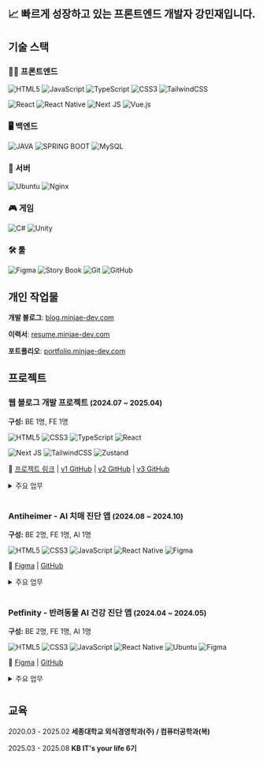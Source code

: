 ## 📈 빠르게 성장하고 있는 프론트엔드 개발자 강민재입니다.

## 기술 스택

### 🧑‍💻 프론트엔드
![HTML5](https://img.shields.io/badge/html5-%23E34F26.svg?style=for-the-badge&logo=html5&logoColor=white)
![JavaScript](https://img.shields.io/badge/javascript-%23323330.svg?style=for-the-badge&logo=javascript&logoColor=%23F7DF1E)
![TypeScript](https://img.shields.io/badge/typescript-%23007ACC.svg?style=for-the-badge&logo=typescript&logoColor=white)
![CSS3](https://img.shields.io/badge/css3-%231572B6.svg?style=for-the-badge&logo=css3&logoColor=white)
![TailwindCSS](https://img.shields.io/badge/tailwindcss-%2338B2AC.svg?style=for-the-badge&logo=tailwind-css&logoColor=white)

![React](https://img.shields.io/badge/react-%2320232a.svg?style=for-the-badge&logo=react&logoColor=%2361DAFB)
![React Native](https://img.shields.io/badge/react_native-%2320232a.svg?style=for-the-badge&logo=react&logoColor=%2361DAFB)
![Next JS](https://img.shields.io/badge/Next-black?style=for-the-badge&logo=next.js&logoColor=white)
![Vue.js](https://img.shields.io/badge/Vue.js-35495E?style=for-the-badge&logo=vuedotjs&logoColor=4FC08D)

### 🖥 백엔드
![JAVA](https://img.shields.io/badge/Java-ED8B00?style=for-the-badge&logo=openjdk&logoColor=white)
![SPRING BOOT](https://img.shields.io/badge/Spring%20Boot-6DB33F?style=for-the-badge&logo=springboot&logoColor=white)
![MySQL](https://img.shields.io/badge/MySQL-4479A1?style=for-the-badge&logo=MySQL&logoColor=white)

### 🔧 서버
![Ubuntu](https://img.shields.io/badge/Ubuntu-E95420?style=for-the-badge&logo=ubuntu&logoColor=white)
![Nginx](https://img.shields.io/badge/Nginx-009639?logo=nginx&logoColor=white&style=for-the-badge)

### 🎮 게임
![C#](https://img.shields.io/badge/c%23-%23239120.svg?style=for-the-badge&logo=c&logoColor=white)
![Unity](https://img.shields.io/badge/unity-%23000000.svg?style=for-the-badge&logo=unity&logoColor=white)

### 🛠 툴
![Figma](https://img.shields.io/badge/Figma-F24E1E?style=for-the-badge&logo=figma&logoColor=white)
![Story Book](https://img.shields.io/badge/Storybook-FF4785?style=for-the-badge&logo=Storybook&logoColor=white)
![Git](https://img.shields.io/badge/Git-F05032?style=for-the-badge&logo=git&logoColor=white)
![GitHub](https://img.shields.io/badge/GitHub-181717?style=for-the-badge&logo=GitHub&logoColor=white)

## 개인 작업물

**개발 블로그**: [blog.minjae-dev.com](https://blog.minjae-dev.com)

**이력서**: [resume.minjae-dev.com](https://resume.minjae-dev.com)

**포트폴리오**: [portfolio.minjae-dev.com](https://portfolio.minjae-dev.com)

## 프로젝트

<h3>웹 블로그 개발 프로젝트 <span style="font-size: 0.9rem;">(2024.07 ~ 2025.04)</span></h3>
<p><strong>구성:</strong> BE 1명, FE 1명</p>

![HTML5](https://img.shields.io/badge/html5-%23E34F26.svg?style=for-the-badge&logo=html5&logoColor=white&style=plastic)
![CSS3](https://img.shields.io/badge/css3-%231572B6.svg?style=for-the-badge&logo=css3&logoColor=white&style=plastic)
![TypeScript](https://img.shields.io/badge/typescript-%23007ACC.svg?style=for-the-badge&logo=typescript&logoColor=white&style=plastic)
![React](https://img.shields.io/badge/react-%2320232a.svg?style=for-the-badge&logo=react&logoColor=%2361DAFB&style=plastic)

![Next JS](https://img.shields.io/badge/Next-black?style=for-the-badge&logo=next.js&logoColor=white&style=plastic)
![TailwindCSS](https://img.shields.io/badge/tailwindcss-%2338B2AC.svg?style=for-the-badge&logo=tailwind-css&logoColor=white&style=plastic)
![Zustand](https://img.shields.io/badge/zustand-%2320232a.svg?style=for-the-badge&logo=react&logoColor=%2361DAFB&style=plastic)
</p>

<p>
<p>
    🔗 <a href="https://blog.minjae-dev.com" target="_blank">프로젝트 링크</a> | <a href="https://github.com/Dong-Ian/blog-front" target="_blank">v1 GitHub</a> | 
    <a href="https://github.com/Dong-Ian/blog-typescript" target="_blank">v2 GitHub</a> | <a href="https://github.com/Dong-Ian/blog-nextjs" target="_blank">v3 GitHub</a> 
</p>
<details>
<summary>주요 업무</summary>
<ul>
    <li>프론트엔드 전반 구현 및 컴포넌트 설계</li>
    <li>기존 React SPA를 App Router 기반 Next.js로 마이그레이션</li>
    <li>SSR 및 SEO 최적화를 고려한 페이지 구조 재설계</li>
    <li>pnpm + PM2 기반 서버 빌드 및 운영 환경 구성</li>
    <li>Nginx 리버스 프록시 설정을 통한 도메인 연결</li>
</ul>
</details>

#

<h3>Antiheimer - AI 치매 진단 앱 <span style="font-size: 0.9rem;">(2024.08 ~ 2024.10)</span></h3>
<p><strong>구성:</strong> BE 2명, FE 1명, AI 1명</p>

![HTML5](https://img.shields.io/badge/html5-%23E34F26.svg?style=for-the-badge&logo=html5&logoColor=white&style=plastic)
![CSS3](https://img.shields.io/badge/css3-%231572B6.svg?style=for-the-badge&logo=css3&logoColor=white&style=plastic)
![JavaScript](https://img.shields.io/badge/javascript-%23323330.svg?style=for-the-badge&logo=javascript&logoColor=%23F7DF1E&style=plastic)
![React Native](https://img.shields.io/badge/react_native-%2320232a.svg?style=for-the-badge&logo=react&logoColor=%2361DAFB&style=plastic)
![Figma](https://img.shields.io/badge/Figma-F24E1E?style=for-the-badge&logo=figma&logoColor=white&style=plastic)

</p>
<p>
    🔗 <a href="https://www.figma.com/design/LZWdPq4109sUNzgczWdO04/Petfinity?node-id=0-1&t=QmBlzyGI4qGOREqU-1">Figma</a> |
    <a href="https://github.com/Capstone-Petfinity/front-ian" target="_blank">GitHub</a>
</p>

<details>
<summary>주요 업무</summary>
<ul>
    <li>React Native 기반 모바일 앱 개발</li>
    <li>HealthKit 연동 사용자 건강 데이터 시각화</li>
    <li>React Native Maps로 위치 표시 구현</li>
</ul>
</details>

#

<h3>Petfinity - 반려동물 AI 건강 진단 앱 <span style="font-size: 0.9rem;">(2024.04 ~ 2024.05)</span></h3>
<p><strong>구성:</strong> BE 2명, FE 1명, AI 1명</p>
    
![HTML5](https://img.shields.io/badge/html5-%23E34F26.svg?style=for-the-badge&logo=html5&logoColor=white&style=plastic)
![CSS3](https://img.shields.io/badge/css3-%231572B6.svg?style=for-the-badge&logo=css3&logoColor=white&style=plastic)
![JavaScript](https://img.shields.io/badge/javascript-%23323330.svg?style=for-the-badge&logo=javascript&logoColor=%23F7DF1E&style=plastic)
![React Native](https://img.shields.io/badge/react_native-%2320232a.svg?style=for-the-badge&logo=react&logoColor=%2361DAFB&style=plastic)
![Ubuntu](https://img.shields.io/badge/Ubuntu-E95420?style=for-the-badge&logo=ubuntu&logoColor=white&style=plastic)
![Figma](https://img.shields.io/badge/Figma-F24E1E?style=for-the-badge&logo=figma&logoColor=white&style=plastic)

</p>
<p>
    🔗 <a href="https://www.figma.com/design/LZWdPq4109sUNzgczWdO04/Petfinity?node-id=0-1&t=QmBlzyGI4qGOREqU-1">Figma</a> |
    <a href="https://github.com/AntiHeimer/front-RN" target="_blank">GitHub</a>
</p>

<details>
<summary>주요 업무</summary>
<ul>
    <li>React Native 기반 크로스플랫폼 앱 개발</li>
    <li>카메라·갤러리 연동 이미지 업로드 기능 구현</li>
    <li>Figma 기반 UI 시스템 구축 및 디자인</li>
    <li>Spring Boot 기반 백엔드 서버 및 Python AI 서버 구축 및 배포</li>
</ul>
</details>

#

## 교육

2020.03 - 2025.02 **세종대학교 외식경영학과(주) / 컴퓨터공학과(복)**

2025.03 - 2025.08 **KB IT's your life 6기**
